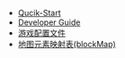 + [Qucik-Start](/Quick-start/Quick-start.md)
+ [Developer Guide](how-to-make.md)
+ [游戏配置文件](config-js-Format.md)
+ [地图元素映射表(blockMap)](block-map.md)
